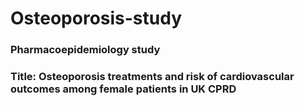 # Osteoporosis-study

### Pharmacoepidemiology study
### Title: Osteoporosis treatments and risk of cardiovascular outcomes among female patients in UK CPRD
